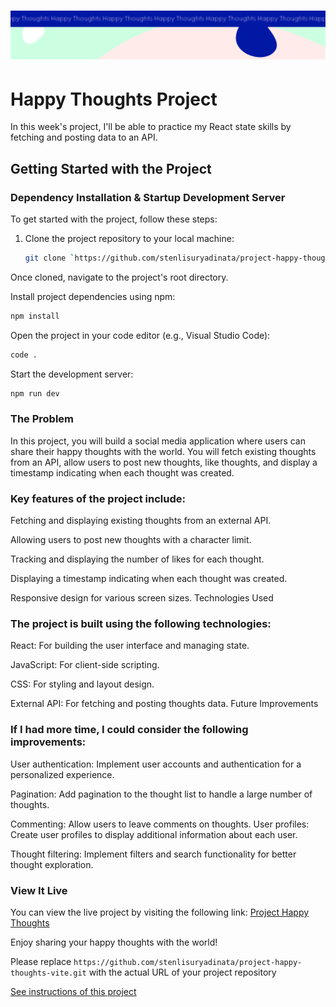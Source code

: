 <h1 align="center">
  <a href="">
    <img src="/src/assets/happy-thoughts.svg" alt="Project Banner Image">
  </a>
</h1>

# Happy Thoughts Project

In this week's project, I'll be able to practice my React state skills by fetching and posting data to an API.

## Getting Started with the Project

### Dependency Installation & Startup Development Server

To get started with the project, follow these steps:

1. Clone the project repository to your local machine:

   ```bash
   git clone `https://github.com/stenlisuryadinata/project-happy-thoughts-vite.git`

Once cloned, navigate to the project's root directory.

Install project dependencies using npm:

```bash
npm install
```

Open the project in your code editor (e.g., Visual Studio Code):

```bash
code .
```

Start the development server:

```bash
npm run dev
```


### The Problem

In this project, you will build a social media application where users can share their happy thoughts with the world. You will fetch existing thoughts from an API, allow users to post new thoughts, like thoughts, and display a timestamp indicating when each thought was created.

### Key features of the project include:

Fetching and displaying existing thoughts from an external API.

Allowing users to post new thoughts with a character limit.

Tracking and displaying the number of likes for each thought.

Displaying a timestamp indicating when each thought was created.

Responsive design for various screen sizes.
Technologies Used

### The project is built using the following technologies:

React: For building the user interface and managing state.

JavaScript: For client-side scripting.

CSS: For styling and layout design.

External API: For fetching and posting thoughts data.
Future Improvements

### If I had more time, I could consider the following improvements:

User authentication: Implement user accounts and authentication for a personalized experience.

Pagination: Add pagination to the thought list to handle a large number of thoughts.

Commenting: Allow users to leave comments on thoughts.
User profiles: Create user profiles to display additional information about each user.

Thought filtering: Implement filters and search functionality for better thought exploration.

### View It Live

You can view the live project by visiting the following link: [Project Happy Thoughts](https://65218d43ada01b1cfa3832db--imaginative-sorbet-f0ae38.netlify.app/)

Enjoy sharing your happy thoughts with the world!

Please replace `https://github.com/stenlisuryadinata/project-happy-thoughts-vite.git` with the actual URL of your project repository


<a href="instructions.md">
   See instructions of this project
  </a>
